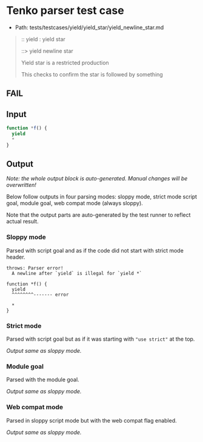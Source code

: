 # Tenko parser test case

- Path: tests/testcases/yield/yield_star/yield_newline_star.md

> :: yield : yield star
>
> ::> yield newline star
>
> Yield star is a restricted production
>
> This checks to confirm the star is followed by something

## FAIL

## Input

`````js
function *f() {
  yield
  *
}
`````

## Output

_Note: the whole output block is auto-generated. Manual changes will be overwritten!_

Below follow outputs in four parsing modes: sloppy mode, strict mode script goal, module goal, web compat mode (always sloppy).

Note that the output parts are auto-generated by the test runner to reflect actual result.

### Sloppy mode

Parsed with script goal and as if the code did not start with strict mode header.

`````
throws: Parser error!
  A newline after `yield` is illegal for `yield *`

function *f() {
  yield
  ^^^^^^^^------- error

  *
}
`````

### Strict mode

Parsed with script goal but as if it was starting with `"use strict"` at the top.

_Output same as sloppy mode._

### Module goal

Parsed with the module goal.

_Output same as sloppy mode._

### Web compat mode

Parsed in sloppy script mode but with the web compat flag enabled.

_Output same as sloppy mode._

